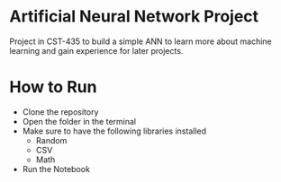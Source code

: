 # Artificial Neural Network Project

Project in CST-435 to build a simple ANN to learn more about machine learning and gain experience for later projects.

# How to Run

* Clone the repository
* Open the folder in the terminal
* Make sure to have the following libraries installed
  * Random
  * CSV
  * Math
* Run the Notebook
